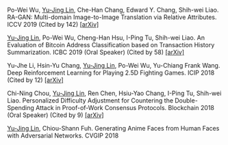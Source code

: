 <light>Po-Wei Wu, </light>[Yu-Jing Lin](https://arxiv.org/search/cs?query=Lin%2C+Yu-Jing&searchtype=author)<light>, Che-Han Chang, Edward Y. Chang, Shih-wei Liao.</light> RA-GAN: Multi-domain Image-to-Image Translation via Relative Attributes. <light>ICCV 2019 (Cited by 142)</light> [[arXiv]](https://arxiv.org/abs/1908.07269)

[Yu-Jing Lin](https://arxiv.org/search/cs?query=Lin%2C+Yu-Jing&searchtype=author)<light>, Po-Wei Wu, Cheng-Han Hsu, I-Ping Tu, Shih-wei Liao.</light> An Evaluation of Bitcoin Address Classification based on Transaction History Summarization. <light>ICBC 2019 (Oral Speaker) (Cited by 58)</light> [[arXiv]](https://arxiv.org/abs/1903.07994)

<light>Yu-Jhe Li, Hsin-Yu Chang, </light>[Yu-Jing Lin](https://arxiv.org/search/cs?query=Lin%2C+Yu-Jing&searchtype=author)<light>, Po-Wei Wu, Yu-Chiang Frank Wang.</light> Deep Reinforcement Learning for Playing 2.5D Fighting Games. <light>ICIP 2018 (Cited by 12)</light> [[arXiv]](https://arxiv.org/abs/1805.02070)

<light>Chi-Ning Chou, </light>[Yu-Jing Lin](https://arxiv.org/search/cs?query=Lin%2C+Yu-Jing&searchtype=author)<light>, Ren Chen, Hsiu-Yao Chang, I-Ping Tu, Shih-wei Liao.</light> Personalized Difficulty Adjustment for Countering the Double-Spending Attack in Proof-of-Work Consensus Protocols. <light>Blockchain 2018 (Oral Speaker) (Cited by 9)</light> [[arXiv]](https://arxiv.org/abs/1807.02933)

[Yu-Jing Lin](https://arxiv.org/search/cs?query=Lin%2C+Yu-Jing&searchtype=author)<light>, Chiou-Shann Fuh.</light> Generating Anime Faces from Human Faces with Adversarial Networks. <light>CVGIP 2018</light>

